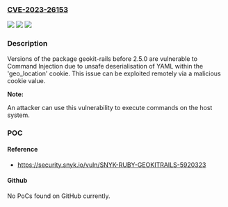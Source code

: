 ### [CVE-2023-26153](https://cve.mitre.org/cgi-bin/cvename.cgi?name=CVE-2023-26153)
![](https://img.shields.io/static/v1?label=Product&message=geokit-rails&color=blue)
![](https://img.shields.io/static/v1?label=Version&message=0%3C%202.5.0%20&color=brighgreen)
![](https://img.shields.io/static/v1?label=Vulnerability&message=Command%20Injection&color=brighgreen)

### Description

Versions of the package geokit-rails before 2.5.0 are vulnerable to Command Injection due to unsafe deserialisation of YAML within the 'geo_location' cookie. This issue can be exploited remotely via a malicious cookie value.**Note:** An attacker can use this vulnerability to execute commands on the host system.

### POC

#### Reference
- https://security.snyk.io/vuln/SNYK-RUBY-GEOKITRAILS-5920323

#### Github
No PoCs found on GitHub currently.

